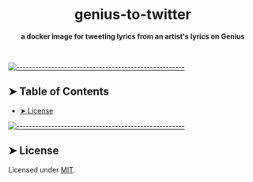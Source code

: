 <!-- ⚠️ This README has been generated from the file(s) "blueprint.md" ⚠️--><h1 align="center">genius-to-twitter</h1>
<p align="center">
  <b>a docker image for tweeting lyrics from an artist's lyrics on Genius</b></br>
  <sub><sub>
</p>

<br />


[![-----------------------------------------------------](https://raw.githubusercontent.com/andreasbm/readme/master/assets/lines/colored.png)](#table-of-contents)

## ➤ Table of Contents

* [➤ License](#-license)

[![-----------------------------------------------------](https://raw.githubusercontent.com/andreasbm/readme/master/assets/lines/colored.png)](#license)

## ➤ License
	
Licensed under [MIT](https://opensource.org/licenses/MIT).
